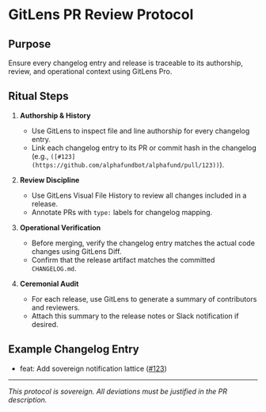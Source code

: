 # GitLens PR Review Protocol

## Purpose
Ensure every changelog entry and release is traceable to its authorship, review, and operational context using GitLens Pro.

## Ritual Steps

1. **Authorship & History**
   - Use GitLens to inspect file and line authorship for every changelog entry.
   - Link each changelog entry to its PR or commit hash in the changelog (e.g., `([#123](https://github.com/alphafundbot/alphafund/pull/123))`).

2. **Review Discipline**
   - Use GitLens Visual File History to review all changes included in a release.
   - Annotate PRs with `type:` labels for changelog mapping.

3. **Operational Verification**
   - Before merging, verify the changelog entry matches the actual code changes using GitLens Diff.
   - Confirm that the release artifact matches the committed `CHANGELOG.md`.

4. **Ceremonial Audit**
   - For each release, use GitLens to generate a summary of contributors and reviewers.
   - Attach this summary to the release notes or Slack notification if desired.

## Example Changelog Entry

- feat: Add sovereign notification lattice ([#123](https://github.com/alphafundbot/alphafund/pull/123))

---

_This protocol is sovereign. All deviations must be justified in the PR description._
